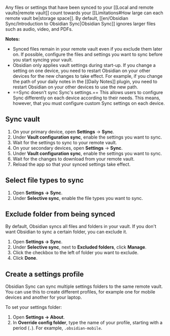 Any files or settings that have been synced to your [[Local and remote vaults|remote vault]] count towards your [[Limitations#How large can each remote vault be|storage space]]. By default, [[en/Obsidian Sync/Introduction to Obsidian Sync|Obsidian Sync]] ignores larger files such as audio, video, and PDFs.

**Notes:**

- Synced files remain in your remote vault even if you exclude them later on. If possible, configure the files and settings you want to sync before you start syncing your vault.
- Obsidian only applies vault settings during start-up. If you change a setting on one device, you need to restart Obsidian on your other devices for the new changes to take effect. For example, if you change the path of your daily notes in the [[Daily Notes]] plugin, you need to restart Obsidian on your other devices to use the new path.
- ==Sync doesn't sync Sync's settings.== This allows users to configure Sync differently on each device according to their needs. This means, however, that you must configure custom Sync settings on each device.

## Sync vault

1. On your primary device, open **Settings** → **Sync**.
2. Under **Vault configuration sync**, enable the settings you want to sync.
3. Wait for the settings to sync to your remote vault.
4. On your secondary devices, open **Settings** → **Sync**.
5. Under **Vault configuration sync**, enable the settings you want to sync.
6. Wait for the changes to download from your remote vault.
7. Reload the app so that your synced settings take effect.

## Select file types to sync

1. Open **Settings → Sync**.
2. Under **Selective sync**, enable the file types you want to sync.

## Exclude folder from being synced

By default, Obsidian syncs all files and folders in your vault. If you don't want Obsidian to sync a certain folder, you can exclude it.

1. Open **Settings → Sync**.
2. Under **Selective sync**, next to **Excluded folders**, click **Manage**.
3. Click the checkbox to the left of folder you want to exclude.
4. Click **Done**.

## Create a settings profile

Obsidian Sync can sync multiple settings folders to the same remote vault. You can use this to create different profiles, for example one for mobile devices and another for your laptop.

To set your settings folder:

1. Open **Settings → About**.
2. In **Override config folder**, type the name of your profile, starting with a period (`.`). For example, `.obsidian-mobile`.
